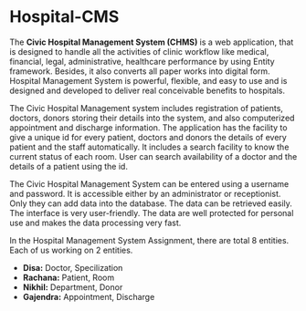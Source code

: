 # Hospital-CMS

<p>The <strong>Civic Hospital Management System (CHMS)</strong> is a web application, that is designed to handle all the activities of clinic workflow like medical, financial, legal, administrative, healthcare performance by using Entity framework. Besides, it also converts all paper works into digital form. Hospital Management System is powerful, flexible, and easy to use and is designed and developed to deliver real conceivable benefits to hospitals.</p>

<p>The Civic Hospital Management system includes registration of patients, doctors, donors storing their details into the system, and also computerized appointment and discharge information. The application has the facility to give a unique id for every patient, doctors and donors the details of every patient and the staff automatically. It includes a search facility to know the current status of each room. User can search availability of a doctor and the details of a patient using the id.</p>
<p>The Civic Hospital Management System can be entered using a username and password. It is accessible either by an administrator or receptionist. Only they can add data into the database. The data can be retrieved easily. The interface is very user-friendly. The data are well protected for personal use and makes the data processing very fast.</p>
  
<p>In the Hospital Management System Assignment, there are total 8 entities. Each of us working on 2 entities.</p>

<ul>
  <li><strong>Disa:</strong> Doctor, Specilization</li>
  <li><strong>Rachana:</strong> Patient, Room</li>
  <li><strong>Nikhil:</strong> Department, Donor</li>
  <li><strong>Gajendra:</strong> Appointment, Discharge</li>
</ul>
